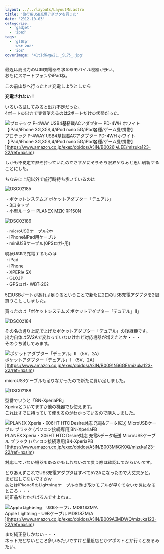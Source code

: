```yaml
---
layout: ../../layouts/LayoutMd.astro
title: '旅行用USB充電アダプタを買った'
date: '2012-10-03'
categories:
  - 'gadget'
  - 'ipad'
tags:
  - 'gl02p'
  - 'wbt-202'
  - 'ios'
coverImage: '41tId6wgw2L._SL75_.jpg'
---
```


最近は高出力のUSB充電器を求めるモバイル機器が多い。  
おもにスマートフォンやiPadね。

この前山梨へ行ったとき充電しようとしたら

**充電されない！**

いろいろ試してみると出力不足だった。  
4ポートの出力で実質使えるのは2ポートだけの状態だった。

![プロテック P-4WAY USB4基搭載ACアダプター PD-4WH ホワイト 【iPad/iPhone 3G,3GS,4/iPod nano 5G/iPod各種/ゲーム機/携帯】](/archive/images/41tId6wgw2L._SL75_.jpg)  
プロテック P-4WAY USB4基搭載ACアダプター PD-4WH ホワイト 【iPad/iPhone 3G,3GS,4/iPod nano 5G/iPod各種/ゲーム機/携帯】  
](https://www.amazon.co.jp/exec/obidos/ASIN/B0026IALEE/mizuka123-22/ref=nosim)

しかも不安定で熱を持っていたのでさすがにそろそろ限界かなぁと思い刷新することにした。

ちなみに上記以外で旅行時持ち歩いているのは

![DSC02185](/archive/images/DSC02185_thumb.jpg 'DSC02185')

・ポケットシステムズ ポケットアダプター「デュアル」  
・3口タップ  
・小型ルーター PLANEX MZK-RP150N

![DSC02186](/archive/images/DSC02186_thumb.jpg 'DSC02186')

・microUSBケーブル2本  
・iPhone&iPad用ケーブル  
・miniUSBケーブル(GPSロガ-用)

現状USBで充電するものは  
・iPad  
・iPhone  
・XPERIA SX  
・GL02P  
・GPSロガ- WBT-202

5口USBポートがあれば足りるということで新たに2口のUSB充電アダプタを2個買うことにしました。

買ったのは「ポケットシステムズ ポケットアダプター「デュアル」Ⅱ」

![DSC02184](/archive/images/DSC02184_thumb.jpg 'DSC02184')

その名の通り上記で上げたポケットアダプター「デュアル」の後継機です。  
出力自体は5V2Aで変わっていないけれど対応機器が増えたとか・・・  
そのうち試してみます。

![ポケットアダプター「デュアル」II （5V、2A）](/archive/images/41RwRCLRFkL._SL75_.jpg)  
ポケットアダプター「デュアル」II （5V、2A）  
](https://www.amazon.co.jp/exec/obidos/ASIN/B0091N66GE/mizuka123-22/ref=nosim)

microUSBケーブルも足りなかったので新たに買い足しました。

![DSC02188](/archive/images/DSC02188_thumb.jpg 'DSC02188')

型番でいうと「BN-XperiaPB」  
Xpeiraとついてますが他の機器でも使えます。  
これはすでに持っていて使えるのがわかっているので購入しました。

![PLANEX Xperia・X06HT HTC Desire対応 充電&データ転送 MicroUSBケーブル ブラック (パソコン接続専用)BN-XperiaPB](/archive/images/41aRBC9CswL._SL75_.jpg)  
PLANEX Xperia・X06HT HTC Desire対応 充電&データ転送 MicroUSBケーブル ブラック (パソコン接続専用)BN-XperiaPB  
](https://www.amazon.co.jp/exec/obidos/ASIN/B003M8GK0Q/mizuka123-22/ref=nosim)

対応していない機器もあるかもしれないので買う際は確認してからいいです。

とりあえずこれでUSB充電アダプタはすべて5V2Aになったので大丈夫かと。  
まだ試してないですがｗ  
あとはiPhone5のLightningケーブルの巻き取りモデルが早くでないか気になるところ・・・  
純正品だとかさばるんですよねぇ。

![Apple Lightning - USBケーブル MD818ZM/A](/archive/images/31mHt-fd7cL._SL75_.jpg)  
Apple Lightning - USBケーブル MD818ZM/A  
](https://www.amazon.co.jp/exec/obidos/ASIN/B009A3MDWQ/mizuka123-22/ref=nosim)

まだ純正品しかない・・・  
ネットだとないところ多いみたいですけど量販店とかアポストとか行くとあるみたい。
